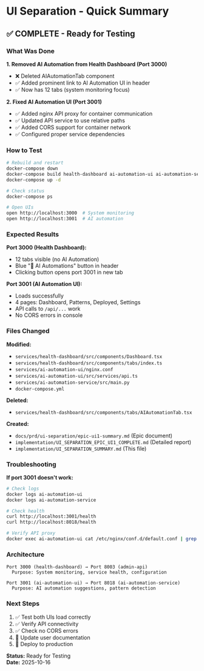 # UI Separation - Quick Summary

## ✅ COMPLETE - Ready for Testing

### What Was Done

**1. Removed AI Automation from Health Dashboard (Port 3000)**
- ❌ Deleted AIAutomationTab component
- ✅ Added prominent link to AI Automation UI in header
- ✅ Now has 12 tabs (system monitoring focus)

**2. Fixed AI Automation UI (Port 3001)**
- ✅ Added nginx API proxy for container communication
- ✅ Updated API service to use relative paths
- ✅ Added CORS support for container network
- ✅ Configured proper service dependencies

### How to Test

```bash
# Rebuild and restart
docker-compose down
docker-compose build health-dashboard ai-automation-ui ai-automation-service
docker-compose up -d

# Check status
docker-compose ps

# Open UIs
open http://localhost:3000  # System monitoring
open http://localhost:3001  # AI automation
```

### Expected Results

**Port 3000 (Health Dashboard):**
- 12 tabs visible (no AI Automation)
- Blue "🤖 AI Automations" button in header
- Clicking button opens port 3001 in new tab

**Port 3001 (AI Automation UI):**
- Loads successfully
- 4 pages: Dashboard, Patterns, Deployed, Settings
- API calls to `/api/...` work
- No CORS errors in console

### Files Changed

**Modified:**
- `services/health-dashboard/src/components/Dashboard.tsx`
- `services/health-dashboard/src/components/tabs/index.ts`
- `services/ai-automation-ui/nginx.conf`
- `services/ai-automation-ui/src/services/api.ts`
- `services/ai-automation-service/src/main.py`
- `docker-compose.yml`

**Deleted:**
- `services/health-dashboard/src/components/tabs/AIAutomationTab.tsx`

**Created:**
- `docs/prd/ui-separation/epic-ui1-summary.md` (Epic document)
- `implementation/UI_SEPARATION_EPIC_UI1_COMPLETE.md` (Detailed report)
- `implementation/UI_SEPARATION_SUMMARY.md` (This file)

### Troubleshooting

**If port 3001 doesn't work:**
```bash
# Check logs
docker logs ai-automation-ui
docker logs ai-automation-service

# Check health
curl http://localhost:3001/health
curl http://localhost:8018/health

# Verify API proxy
docker exec ai-automation-ui cat /etc/nginx/conf.d/default.conf | grep proxy_pass
```

### Architecture

```
Port 3000 (health-dashboard) → Port 8003 (admin-api)
  Purpose: System monitoring, service health, configuration
  
Port 3001 (ai-automation-ui) → Port 8018 (ai-automation-service)
  Purpose: AI automation suggestions, pattern detection
```

### Next Steps

1. ✅ Test both UIs load correctly
2. ✅ Verify API connectivity
3. ✅ Check no CORS errors
4. 📝 Update user documentation
5. 🚀 Deploy to production

**Status:** Ready for Testing  
**Date:** 2025-10-16

